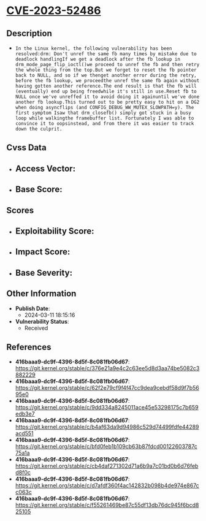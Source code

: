 
# [CVE-2023-52486](https://cve.mitre.org/cgi-bin/cvename.cgi?name=CVE-2023-52486)

## Description

- `In the Linux kernel, the following vulnerability has been resolved:drm: Don't unref the same fb many times by mistake due to deadlock handlingIf we get a deadlock after the fb lookup in drm_mode_page_flip_ioctl()we proceed to unref the fb and then retry the whole thing from the top.But we forget to reset the fb pointer back to NULL, and so if we thenget another error during the retry, before the fb lookup, we proceedthe unref the same fb again without having gotten another reference.The end result is that the fb will (eventually) end up being freedwhile it's still in use.Reset fb to NULL once we've unreffed it to avoid doing it againuntil we've done another fb lookup.This turned out to be pretty easy to hit on a DG2 when doing asyncflips (and CONFIG_DEBUG_WW_MUTEX_SLOWPATH=y). The first symptom Isaw that drm_closefb() simply got stuck in a busy loop while walkingthe framebuffer list. Fortunately I was able to convince it to oopsinstead, and from there it was easier to track down the culprit.`

## Cvss Data

- **Access Vector**:
  - 
- **Base Score**:
  - 

## Scores

- **Exploitability Score**:
  - 
- **Impact Score**:
  - 
- **Base Severity**:
  - 

## Other Information

- **Publish Date**:
  - 2024-03-11 18:15:16
- **Vulnerability Status**:
  - Received

## References

- **416baaa9-dc9f-4396-8d5f-8c081fb06d67**: https://git.kernel.org/stable/c/376e21a9e4c2c63ee5d8d3aa74be5082c3882229
- **416baaa9-dc9f-4396-8d5f-8c081fb06d67**: https://git.kernel.org/stable/c/62f2e79cf9f4f47cc9dea9cebdf58d9f7b5695e0
- **416baaa9-dc9f-4396-8d5f-8c081fb06d67**: https://git.kernel.org/stable/c/9dd334a8245011ace45e53298175c7b659edb3e7
- **416baaa9-dc9f-4396-8d5f-8c081fb06d67**: https://git.kernel.org/stable/c/b4af63da9d94986c529d74499fdfe44289acd551
- **416baaa9-dc9f-4396-8d5f-8c081fb06d67**: https://git.kernel.org/stable/c/bfd0feb1b109cb63b87fdcd00122603787c75a1a
- **416baaa9-dc9f-4396-8d5f-8c081fb06d67**: https://git.kernel.org/stable/c/cb4daf271302d71a6b9a7c01bd0b6d76febd8f0c
- **416baaa9-dc9f-4396-8d5f-8c081fb06d67**: https://git.kernel.org/stable/c/d7afdf360f4ac142832b098b4de974e867cc063c
- **416baaa9-dc9f-4396-8d5f-8c081fb06d67**: https://git.kernel.org/stable/c/f55261469be87c55df13db76dc945f6bcd825105
